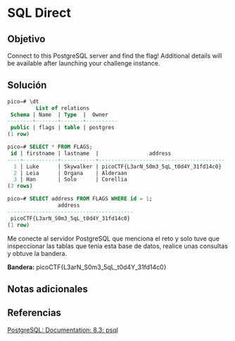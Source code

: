 # SQL Direct
## Objetivo

Connect to this PostgreSQL server and find the flag!
Additional details will be available after launching your challenge instance.
## Solución

```SQL
pico=# \dt
         List of relations
 Schema | Name  | Type  |  Owner   
--------+-------+-------+----------
 public | flags | table | postgres
(1 row)

pico=# SELECT * FROM FLAGS;
 id | firstname | lastname  |                address                 
----+-----------+-----------+----------------------------------------
  1 | Luke      | Skywalker | picoCTF{L3arN_S0m3_5qL_t0d4Y_31fd14c0}
  2 | Leia      | Organa    | Alderaan
  3 | Han       | Solo      | Corellia
(3 rows)

pico=# SELECT address FROM FLAGS WHERE id = 1;
                address                 
----------------------------------------
 picoCTF{L3arN_S0m3_5qL_t0d4Y_31fd14c0}
(1 row)
```

Me conecte al servidor PostgreSQL que menciona el reto y solo tuve que inspeccionar las tablas que tenia esta base de datos, realice unas consultas y obtuve la bandera.

**Bandera:** picoCTF{L3arN_S0m3_5qL_t0d4Y_31fd14c0}
## Notas adicionales
## Referencias

[PostgreSQL: Documentation: 8.3: psql](https://www.postgresql.org/docs/8.3/app-psql.html)